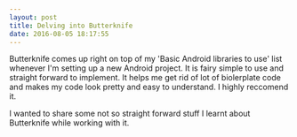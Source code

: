 ```yaml
---
layout: post
title: Delving into Butterknife
date: 2016-08-05 18:17:55
---
```


Butterknife comes up right on top of my 'Basic Android libraries to use' list whenever I'm setting up a new Android project. It is fairy simple to use and straight forward to implement. It helps me get rid of lot of biolerplate code and makes my code look pretty and easy to understand. I highly reccomend it.

I wanted to share some not so straight forward stuff I learnt about Butterknife while working with it.

